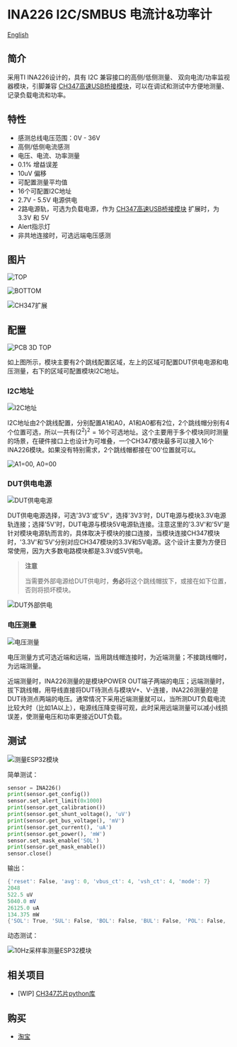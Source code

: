 # INA226 I2C/SMBUS 电流计&功率计

[English](README_en.md)

## 简介

采用TI INA226设计的，具有 I2C 兼容接口的高侧/低侧测量、 双向电流/功率监视器模块，引脚兼容 [CH347高速USB桥接模块](https://github.com/pengwon/ch347-hs-usb-bridge)，可以在调试和测试中方便地测量、记录负载电流和功率。

## 特性

- 感测总线电压范围：0V - 36V
- 高侧/低侧电流感测
- 电压、电流、功率测量
- 0.1% 增益误差
- 10uV 偏移
- 可配置测量平均值
- 16个可配置I2C地址
- 2.7V - 5.5V 电源供电
- 2路电源轨，可选为负载电源，作为 [CH347高速USB桥接模块](https://github.com/pengwon/ch347-hs-usb-bridge) 扩展时，为 3.3V 和 5V
- Alert指示灯
- 非共地连接时，可选远端电压感测

## 图片

![TOP](img/top.jpg)

![BOTTOM](img/bottom.jpg)

![CH347扩展](img/CH347扩展.jpg)

## 配置

![PCB 3D TOP](img/pcb-3d-top.jpg)

如上图所示，模块主要有2个跳线配置区域，左上的区域可配置DUT供电电源和电压测量，右下的区域可配置模块I2C地址。

### I2C地址

![I2C地址](img/pcb-3d-i2c.jpg)

I2C地址由2个跳线配置，分别配置A1和A0，A1和A0都有2位，2个跳线帽分别有4个位置可选，所以一共有$(2^2)^2=16$个可选地址。这个主要用于多个模块同时测量的场景，在硬件接口上也设计为可堆叠，一个CH347模块最多可以接入16个INA226模块。如果没有特别需求，2个跳线帽都接在'00'位置就可以。

![A1=00, A0=00](img/1000000.jpg)

### DUT供电电源

![DUT供电电源](img/dut-power.jpg)

DUT供电电源选择，可选'3V3'或'5V'，选择'3V3'时，DUT电源与模块3.3V电源轨连接；选择'5V'时，DUT电源与模块5V电源轨连接。注意这里的'3.3V'和'5V'是针对模块电源轨而言的，具体取决于模块的接口连接，当模块连接CH347模块时，'3.3V'和'5V'分别对应CH347模块的3.3V和5V电源。这个设计主要为方便日常使用，因为大多数电路模块都是3.3V或5V供电。

> **注意**
> 
> 当需要外部电源给DUT供电时，**务必**将这个跳线帽拔下，或接在如下位置，否则将损坏模块。

![DUT外部供电](img/dut-ext-power.jpg)

### 电压测量

![电压测量](img/voltage-measurement.jpg)

电压测量方式可选近端和远端，当用跳线帽连接时，为近端测量；不接跳线帽时，为远端测量。

近端测量时，INA226测量的是模块POWER OUT端子两端的电压；远端测量时，拔下跳线帽，用导线直接将DUT待测点与模块V+、V-连接，INA226测量的是DUT待测点两端的电压。通常情况下采用近端测量就可以，当所测DUT负载电流比较大时（比如1A以上），电源线压降变得可观，此时采用远端测量可以减小线损误差，使测量电压和功率更接近DUT负载。

## 测试

![测量ESP32模块](img/test-dut-esp32.jpg)

简单测试：

```python
sensor = INA226()
print(sensor.get_config())
sensor.set_alert_limit(0x1000)
print(sensor.get_calibration())
print(sensor.get_shunt_voltage(), 'uV')
print(sensor.get_bus_voltage(), 'mV')
print(sensor.get_current(), 'uA')
print(sensor.get_power(), 'mW')
sensor.set_mask_enable('SOL')
print(sensor.get_mask_enable())
sensor.close()
```

输出：

```powershell
{'reset': False, 'avg': 0, 'vbus_ct': 4, 'vsh_ct': 4, 'mode': 7}
2048
522.5 uV
5040.0 mV
26125.0 uA
134.375 mW
{'SOL': True, 'SUL': False, 'BOL': False, 'BUL': False, 'POL': False, 'CNVR': False, 'AFF': False, 'CVRF': True, 'OVF': False, 'APOL': False, 'LEN': False}
```

动态测试：

![10Hz采样率测量ESP32模块](img/test-dut-esp32.gif)

## 相关项目

- [WIP] [CH347芯片python库](https://github.com/pengwon/ch347-py)

## 购买

- [淘宝](https://item.taobao.com/item.htm?ft=t&id=739857639619)